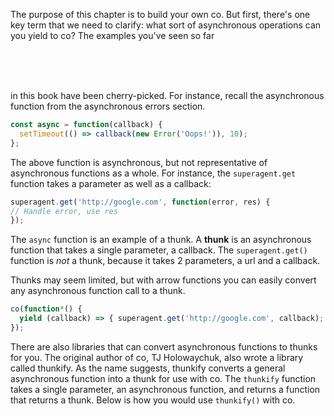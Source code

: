 The purpose of this chapter is to build your own co. But first, there's one
key term that we need to clarify: what sort of asynchronous operations can
you yield to co? The examples you've seen so far

<br><br><br>

in this book have been
cherry-picked. For instance, recall the asynchronous function from the
asynchronous errors section.

```javascript
const async = function(callback) {
  setTimeout(() => callback(new Error('Oops!')), 10);
};
```

The above function is asynchronous, but not representative of asynchronous
functions as a whole. For instance, the `superagent.get` function takes
a parameter as well as a callback:

```javascript
superagent.get('http://google.com', function(error, res) {
// Handle error, use res
});
```

The `async` function is an example of a thunk. A **thunk** is an asynchronous
function that takes a single parameter, a callback. The `superagent.get()`
function is _not_ a thunk, because it takes 2 parameters, a url and a callback.

Thunks may seem limited, but with arrow functions you can easily convert
any asynchronous function call to a thunk.

```javascript
co(function*() {
  yield (callback) => { superagent.get('http://google.com', callback); };
});
```

There are also libraries that can convert asynchronous functions to thunks
for you. The original author of co, TJ Holowaychuk, also wrote a library called
thunkify. As the name suggests, thunkify converts a general asynchronous
function into a thunk for use with co. The `thunkify` function takes a
single parameter, an asynchronous function, and returns a function that
returns a thunk. Below is how you would use
`thunkify()` with co.
